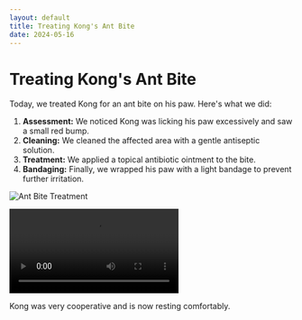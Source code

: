 ```yaml
---
layout: default
title: Treating Kong's Ant Bite
date: 2024-05-16
---
```


# Treating Kong's Ant Bite

Today, we treated Kong for an ant bite on his paw. Here's what we did:

1. **Assessment:** We noticed Kong was licking his paw excessively and saw a small red bump.
2. **Cleaning:** We cleaned the affected area with a gentle antiseptic solution.
3. **Treatment:** We applied a topical antibiotic ointment to the bite.
4. **Bandaging:** Finally, we wrapped his paw with a light bandage to prevent further irritation.

![Ant Bite Treatment](../assets/images/kong-ant-bite.jpg)

<video controls>
  <source src="../assets/videos/kong-ant-bite.mp4" type="video/mp4">
  Your browser does not support the video tag.
</video>

Kong was very cooperative and is now resting comfortably.
